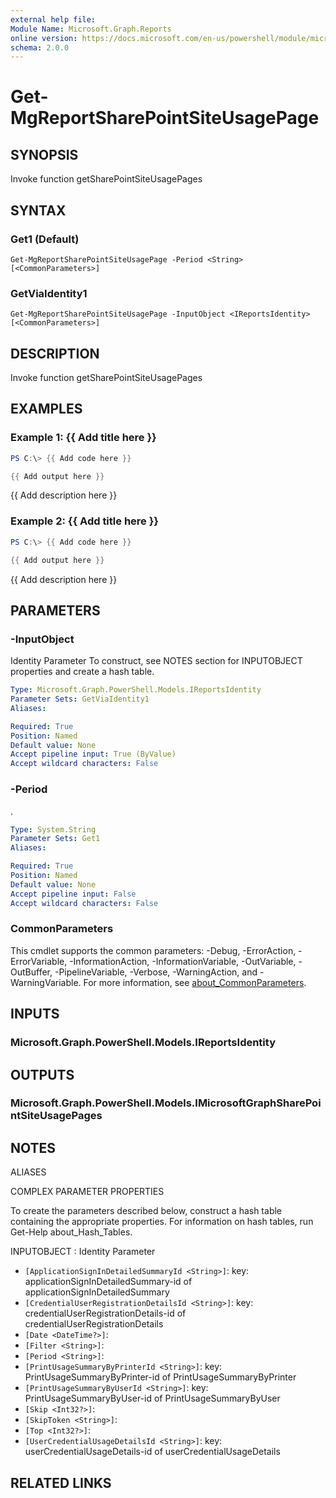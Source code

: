 ```yaml
---
external help file:
Module Name: Microsoft.Graph.Reports
online version: https://docs.microsoft.com/en-us/powershell/module/microsoft.graph.reports/get-mgreportsharepointsiteusagepage
schema: 2.0.0
---
```


# Get-MgReportSharePointSiteUsagePage

## SYNOPSIS
Invoke function getSharePointSiteUsagePages

## SYNTAX

### Get1 (Default)
```
Get-MgReportSharePointSiteUsagePage -Period <String> [<CommonParameters>]
```

### GetViaIdentity1
```
Get-MgReportSharePointSiteUsagePage -InputObject <IReportsIdentity> [<CommonParameters>]
```

## DESCRIPTION
Invoke function getSharePointSiteUsagePages

## EXAMPLES

### Example 1: {{ Add title here }}
```powershell
PS C:\> {{ Add code here }}

{{ Add output here }}
```

{{ Add description here }}

### Example 2: {{ Add title here }}
```powershell
PS C:\> {{ Add code here }}

{{ Add output here }}
```

{{ Add description here }}

## PARAMETERS

### -InputObject
Identity Parameter
To construct, see NOTES section for INPUTOBJECT properties and create a hash table.

```yaml
Type: Microsoft.Graph.PowerShell.Models.IReportsIdentity
Parameter Sets: GetViaIdentity1
Aliases:

Required: True
Position: Named
Default value: None
Accept pipeline input: True (ByValue)
Accept wildcard characters: False
```

### -Period
.

```yaml
Type: System.String
Parameter Sets: Get1
Aliases:

Required: True
Position: Named
Default value: None
Accept pipeline input: False
Accept wildcard characters: False
```

### CommonParameters
This cmdlet supports the common parameters: -Debug, -ErrorAction, -ErrorVariable, -InformationAction, -InformationVariable, -OutVariable, -OutBuffer, -PipelineVariable, -Verbose, -WarningAction, and -WarningVariable. For more information, see [about_CommonParameters](http://go.microsoft.com/fwlink/?LinkID=113216).

## INPUTS

### Microsoft.Graph.PowerShell.Models.IReportsIdentity

## OUTPUTS

### Microsoft.Graph.PowerShell.Models.IMicrosoftGraphSharePointSiteUsagePages

## NOTES

ALIASES

COMPLEX PARAMETER PROPERTIES

To create the parameters described below, construct a hash table containing the appropriate properties. For information on hash tables, run Get-Help about_Hash_Tables.


INPUTOBJECT <IReportsIdentity>: Identity Parameter
  - `[ApplicationSignInDetailedSummaryId <String>]`: key: applicationSignInDetailedSummary-id of applicationSignInDetailedSummary
  - `[CredentialUserRegistrationDetailsId <String>]`: key: credentialUserRegistrationDetails-id of credentialUserRegistrationDetails
  - `[Date <DateTime?>]`: 
  - `[Filter <String>]`: 
  - `[Period <String>]`: 
  - `[PrintUsageSummaryByPrinterId <String>]`: key: PrintUsageSummaryByPrinter-id of PrintUsageSummaryByPrinter
  - `[PrintUsageSummaryByUserId <String>]`: key: PrintUsageSummaryByUser-id of PrintUsageSummaryByUser
  - `[Skip <Int32?>]`: 
  - `[SkipToken <String>]`: 
  - `[Top <Int32?>]`: 
  - `[UserCredentialUsageDetailsId <String>]`: key: userCredentialUsageDetails-id of userCredentialUsageDetails

## RELATED LINKS

